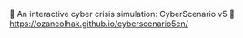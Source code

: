 🚨 An interactive cyber crisis simulation: CyberScenario v5 📌 https://ozancolhak.github.io/cyberscenario5en/

